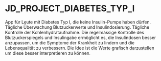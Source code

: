 # JD_PROJECT_DIABETES_TYP_I
App für Leute mit Diabetes Typ I, die keine Insulin-Pumpe haben dürfen.
Tägliche Überwachung Blutzuckerwerte und Insulindosierung. Tägliche Kontrolle der Kohlenhydrataufnahme.
Die regelmässige Kontrolle des Blutzuckerspiegels und Insulingabe ermöglicht es, die Insulindosen besser anzupassen, um die Symptome der Krankheit zu lindern und die Lebensqualität zu verbessern. 
Die Idee ist die Werte grafisch darzustellen um diese besser interpretieren zu können.
